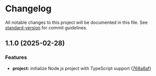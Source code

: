 # Changelog

All notable changes to this project will be documented in this file. See [standard-version](https://github.com/conventional-changelog/standard-version) for commit guidelines.

## 1.1.0 (2025-02-28)


### Features

* **project:** initialize Node.js project with TypeScript support ([768a8af](https://github.com/noecortez/rest-web/commit/768a8af769334a75074dc0da9d57288adc0531be))
